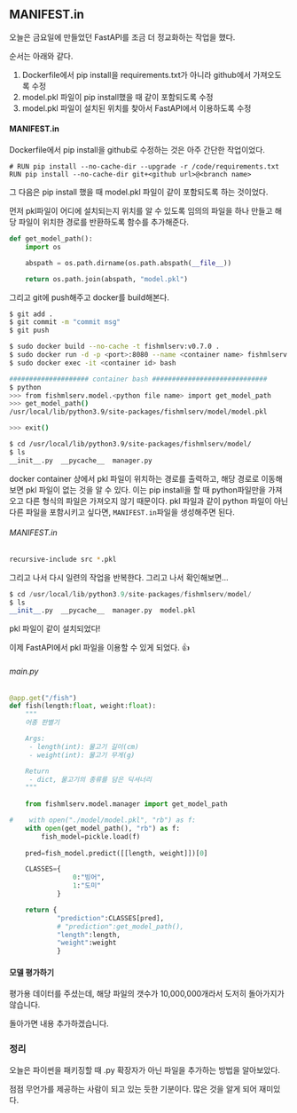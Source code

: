 ## MANIFEST.in

오늘은 금요일에 만들었던 FastAPI를 조금 더 정교화하는 작업을 했다.

순서는 아래와 같다.

1. Dockerfile에서 pip install을 requirements.txt가 아니라 github에서 가져오도록 수정
2. model.pkl 파일이 pip install했을 때 같이 포함되도록 수정
3. model.pkl 파일이 설치된 위치를 찾아서 FastAPI에서 이용하도록 수정

#### MANIFEST.in

Dockerfile에서 pip install을 github로 수정하는 것은 아주 간단한 작업이었다.
```
# RUN pip install --no-cache-dir --upgrade -r /code/requirements.txt
RUN pip install --no-cache-dir git+<github url>@<branch name>
```

그 다음은 pip install 했을 때 model.pkl 파일이 같이 포함되도록 하는 것이었다.

먼저 pkl파일이 어디에 설치되는지 위치를 알 수 있도록 임의의 파일을 하나 만들고 해당 파일이 위치한 경로를 반환하도록 함수를 추가해준다.
```python
def get_model_path():
    import os

    abspath = os.path.dirname(os.path.abspath(__file__))

    return os.path.join(abspath, "model.pkl")
```

그리고 git에 push해주고 docker를 build해본다.

```bash
$ git add .
$ git commit -m "commit msg"
$ git push

$ sudo docker build --no-cache -t fishmlserv:v0.7.0 .
$ sudo docker run -d -p <port>:8080 --name <container name> fishmlserv:v0.7.0
$ sudo docker exec -it <container id> bash

#################### container bash #############################
$ python
>>> from fishmlserv.model.<python file name> import get_model_path
>>> get_model_path()
/usr/local/lib/python3.9/site-packages/fishmlserv/model/model.pkl

>>> exit()

$ cd /usr/local/lib/python3.9/site-packages/fishmlserv/model/
$ ls
__init__.py  __pycache__  manager.py 
```
docker container 상에서 pkl 파일이 위치하는 경로를 출력하고, 해당 경로로 이동해보면 pkl 파일이 없는 것을 알 수 있다. 이는 pip install을 할 때 python파일만을 가져오고 다른 형식의 파일은 가져오지 않기 때문이다. pkl 파일과 같이 python 파일이 아닌 다른 파일을 포함시키고 싶다면, `MANIFEST.in`파일을 생성해주면 된다. 

###### MANIFEST.in
```bash
recursive-include src *.pkl
```

그리고 나서 다시 일련의 작업을 반복한다. 그리고 나서 확인해보면...
```python
$ cd /usr/local/lib/python3.9/site-packages/fishmlserv/model/
$ ls
__init__.py  __pycache__  manager.py  model.pkl
```
pkl 파일이 같이 설치되었다!

이제 FastAPI에서 pkl 파일을 이용할 수 있게 되었다. 👍

###### main.py
```python
@app.get("/fish")
def fish(length:float, weight:float):
    """
    어종 판별기

    Args:
     - length(int): 물고기 길이(cm)
     - weight(int): 물고기 무게(g)

    Return
     - dict, 물고기의 종류를 담은 딕셔너리
    """
    
    from fishmlserv.model.manager import get_model_path

#    with open("./model/model.pkl", "rb") as f:
    with open(get_model_path(), "rb") as f:
        fish_model=pickle.load(f)
        
    pred=fish_model.predict([[length, weight]])[0]

    CLASSES={
                0:"빙어",
                1:"도미"
            }

    return {
            "prediction":CLASSES[pred],
            # "prediction":get_model_path(),
            "length":length,
            "weight":weight
            }
```

#### 모델 평가하기

평가용 데이터를 주셨는데, 해당 파일의 갯수가 10,000,000개라서 도저히 돌아가지가 않습니다.



돌아가면 내용 추가하겠습니다.


### 정리

오늘은 파이썬을 패키징할 때 .py 확장자가 아닌 파일을 추가하는 방법을 알아보았다.

점점 무언가를 제공하는 사람이 되고 있는 듯한 기분이다. 많은 것을 알게 되어 재미있다.
